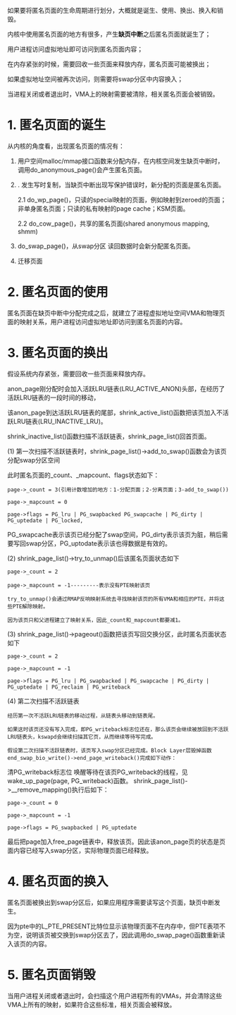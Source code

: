 如果要将匿名页面的生命周期进行划分，大概就是诞生、使用、换出、换入和销毁。

内核中使用匿名页面的地方有很多，产生**缺页中断**之后匿名页面就诞生了；

用户进程访问虚拟地址即可访问到匿名页面内容；

在内存紧张的时候，需要回收一些页面来释放内存，匿名页面可能被换出；

如果虚拟地址空间被再次访问，则需要将swap分区中内容换入；

当进程关闭或者退出时，VMA上的映射需要被清除，相关匿名页面会被销毁。


# 1. 匿名页面的诞生
从内核的角度看，出现匿名页面的情况有：
1. 用户空间malloc/mmap接口函数来分配内存，在内核空间发生缺页中断时，调用do_anonymous_page()会产生匿名页面。
2. . 发生写时复制，当缺页中断出现写保护错误时，新分配的页面是匿名页面。

    2.1 do_wp_page()，只读的special映射的页面，例如映射到zeroed的页面；非单身匿名页面；只读的私有映射的page cache；KSM页面。

    2.2 do_cow_page()，共享的匿名页面(shared anonymous mapping, shmm)

3. do_swap_page()，从swap分区 读回数据时会新分配匿名页面。

4. 迁移页面


# 2. 匿名页面的使用
匿名页面在缺页中断中分配完成之后，就建立了进程虚拟地址空间VMA和物理页面的映射关系，用户进程访问虚拟地址即访问到匿名页面的内容。

# 3. 匿名页面的换出

假设系统内存紧张，需要回收一些页面来释放内存。

anon_page刚分配时会加入活跃LRU链表(LRU_ACTIVE_ANON)头部，在经历了活跃LRU链表的一段时间的移动，

该anon_page到达活跃LRU链表的尾部，shrink_active_list()函数把该页加入不活跃LRU链表(LRU_INACTIVE_LRU)。

shrink_inactive_list()函数扫描不活跃链表，shrink_page_list()回首页面。

(1) 第一次扫描不活跃链表时，shrink_page_list()->add_to_swap()函数会为该页分配swap分区空间

此时匿名页面的_count、_mapcount、flags状态如下：

    page->_count = 3(引用计数增加的地方：1-分配页面；2-分离页面；3-add_to_swap())

    page->_mapcount = 0

    page->flags = PG_lru | PG_swapbacked PG_swapcache | PG_dirty | PG_uptedate | PG_locked,

PG_swapcache表示该页已经分配了swap空间，PG_dirty表示该页为脏，稍后需要写回swap分区，PG_uptodate表示该也得数据是有效的。

(2) shrink_page_list()->try_to_unmap()后该匿名页面状态如下

    page->_count = 2

    page->_mapcount = -1---------表示没有PTE映射该页

    try_to_unmap()会通过RMAP反响映射系统去寻找映射该页的所有VMA和相应的PTE，并将这些PTE解除映射。

    因为该页只和父进程建立了映射关系，因此_count和_mapcount都要减1。

(3) shrink_page_list()->pageout()函数把该页写回交换分区，此时匿名页面状态如下

    page->_count = 2

    page->_mapcount = -1

    page->flags = PG_lru | PG_swapbacked | PG_swapcache | PG_dirty | PG_uptedate | PG_reclaim | PG_writeback

(4) 第二次扫描不活跃链表

    经历第一次不活跃LRU链表的移动过程，从链表头移动到链表尾。

    如果这时该页还没有写入完成，即PG_writeback标志位还在，那么该页会继续被放回到不活跃LRU链表头，kswapd会继续扫描其它页，从而继续等待写完成。

    假设第二次扫描不活跃链表时，该页写入swap分区已经完成。Block Layer层毁掉函数end_swap_bio_write()->end_page_writeback()完成如下动作：

清PG_writeback标志位
唤醒等待在该页PG_writeback的线程，见wake_up_page(page, PG_writeback)函数。
shrink_page_list()->__remove_mapping()执行后如下：

    page->_count = 0

    page->_mapcount = -1

    page->flags = PG_swapbacked | PG_uptedate

最后把page加入free_page链表中，释放该页。因此该anon_page页的状态是页面内容已经写入swap分区，实际物理页面已经释放。

# 4. 匿名页面的换入
匿名页面被换出到swap分区后，如果应用程序需要读写这个页面，缺页中断发生。

因为pte中的L_PTE_PRESENT比特位显示该物理页面不在内存中，但PTE表项不为空，说明该页被交换到swap分区去了，因此调用do_swap_page()函数重新读入该页的内容。

 

# 5. 匿名页面销毁
当用户进程关闭或者退出时，会扫描这个用户进程所有的VMAs，并会清除这些VMA上所有的映射，如果符合这些标准，相关页面会被释放。
























































































































































































































